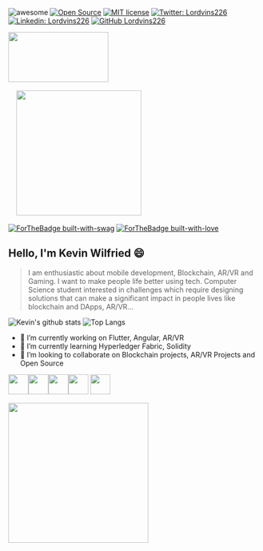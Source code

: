 ![awesome](https://cdn.rawgit.com/sindresorhus/awesome/d7305f38d29fed78fa85652e3a63e154dd8e8829/media/badge.svg)
[![Open Source](https://badges.frapsoft.com/os/v2/open-source.svg?v=103)](https://github.com/ellerbrock/open-source-badges/)
[![MIT license](https://img.shields.io/badge/License-MIT-blue.svg)](https://lbesson.mit-license.org/)
[![Twitter: Lordvins226](https://img.shields.io/twitter/follow/Kevine226?style=social)](https://twitter.com/Kevine226)
[![Linkedin: Lordvins226](https://img.shields.io/badge/-Lordvins226-blue?style=flat-square&logo=Linkedin&logoColor=white&link=https://www.linkedin.com/in/kevin-ilboudo/)](https://www.linkedin.com/in/kevin-ilboudo/)
[![GitHub Lordvins226](https://img.shields.io/github/followers/Lordvins226?label=follow&style=social)](https://github.com/lordvins226)

<img src="https://github.com/lordvins226/lordvins226/blob/master/assets/robot.gif" width="200" height="100">&nbsp;&nbsp;&nbsp;&nbsp;&nbsp;&nbsp;&nbsp;&nbsp;&nbsp;&nbsp;&nbsp;&nbsp;&nbsp;&nbsp;&nbsp;&nbsp;&nbsp;&nbsp;&nbsp;&nbsp;&nbsp;&nbsp;&nbsp;&nbsp;&nbsp;&nbsp;&nbsp;&nbsp;&nbsp;&nbsp;&nbsp;&nbsp;&nbsp;&nbsp;&nbsp;&nbsp;&nbsp;&nbsp;&nbsp;&nbsp;&nbsp;&nbsp;&nbsp;&nbsp;&nbsp;&nbsp;&nbsp;&nbsp;&nbsp;&nbsp;&nbsp;&nbsp;&nbsp;&nbsp;&nbsp;&nbsp;&nbsp;&nbsp;&nbsp;&nbsp;&nbsp;&nbsp;&nbsp;&nbsp;&nbsp;&nbsp;&nbsp;&nbsp;&nbsp;&nbsp;&nbsp;&nbsp;&nbsp;&nbsp;&nbsp;&nbsp;&nbsp;&nbsp;&nbsp;&nbsp;&nbsp;&nbsp;&nbsp;&nbsp;&nbsp;&nbsp;&nbsp;&nbsp;&nbsp;&nbsp;&nbsp;&nbsp;&nbsp;&nbsp;&nbsp;&nbsp;&nbsp;&nbsp;&nbsp;&nbsp;&nbsp;&nbsp;&nbsp;&nbsp;&nbsp;&nbsp;&nbsp;&nbsp;&nbsp;&nbsp;&nbsp;&nbsp;&nbsp;&nbsp;&nbsp;&nbsp;&nbsp;&nbsp;&nbsp;&nbsp;&nbsp;&nbsp;&nbsp;&nbsp;&nbsp;&nbsp;&nbsp;&nbsp;&nbsp;&nbsp;&nbsp;&nbsp;<img src="https://github.com/lordvins226/lordvins226/blob/master/assets/blob.svg" width="250" height="250">

[![ForTheBadge built-with-swag](http://ForTheBadge.com/images/badges/built-with-swag.svg)](https://github.com/lordvins226/)
[![ForTheBadge built-with-love](http://ForTheBadge.com/images/badges/built-with-love.svg)](https://github.com/lordvins226/)
 
## Hello, I'm Kevin Wilfried 😄 
> I am enthusiastic about mobile development, Blockchain, AR/VR and Gaming.
> I want to make people life better using tech.
> Computer Science student interested
> in challenges which require designing solutions that can make
> a significant impact in people lives like blockchain and DApps, AR/VR...

![Kevin's github stats](https://github-readme-stats.lordvins226.vercel.app/api?username=lordvins226&show_icons=true&theme=tokyonight)
![Top Langs ](https://github-readme-stats.lordvins226.vercel.app/api/top-langs/?username=lordvins226&layout=compact&theme=tokyonight)

- 🔭 I’m currently working on Flutter, Angular, AR/VR
- 🌱 I’m currently learning Hyperledger Fabric, Solidity
- 👯 I’m looking to collaborate on Blockchain projects, AR/VR Projects and Open Source

<p>
<img src="https://github.com/lordvins226/lordvins226/blob/master/assets/flutter.svg" width="40" height="40"><img src="https://github.com/lordvins226/lordvins226/blob/master/assets/angular.svg" width="40" height="40"><img src="https://github.com/lordvins226/lordvins226/blob/master/assets/google-arcore.svg" width="40" height="40"><img src="https://github.com/lordvins226/lordvins226/blob/master/assets/solidity.svg" width="40" height="40">
<img src="https://github.com/lordvins226/lordvins226/blob/master/assets/sparkar.png" width="40" height="40">
</p>

<p>
  <img src="https://github.com/lordvins226/lordvins226/blob/master/assets/animation2.gif" width="280" height="280">
</p>

<!--
**lordvins226/lordvins226** is a ✨ _special_ ✨ repository because its `README.md` (this file) appears on your GitHub profile.

Here are some ideas to get you started:



- 🤔 I’m looking for help with ...
- 💬 Ask me about ...
- 📫 How to reach me: ...
- 😄 Pronouns: ...
- ⚡ Fun fact: ...
-->
